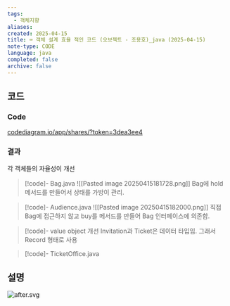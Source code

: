 ```yaml
---
tags:
  - 객체지향
aliases: 
created: 2025-04-15
title: ⌨️ 객체 설계 효율 적인 코드 (오브젝트 - 조용호)_java (2025-04-15)
note-type: CODE
language: java
completed: false
archive: false
---
```



## 코드

### Code

[codediagram.io/app/shares/?token=3dea3ee4](https://www.codediagram.io/app/shares?token=3dea3ee4)

### 결과

각 객체들의 자율성이 개선


>[!code]- Bag.java
>![[Pasted image 20250415181728.png]]
>Bag에 hold 메서드를 만들어서 상태를 가방이 관리.

>[!code]- Audience.java
>![[Pasted image 20250415182000.png]]
>직접 Bag에 접근하지 않고 buy를 메서드를 만들어 Bag 인터페이스에 의존함.

>[!code]- value object 개선
>Invitation과 Ticket은 데이터 타입임. 그래서 Record 형태로 사용

>[!code]- TicketOffice.java
>

## 설명

![after.svg](file:///c%3A/programming/java/objects_1/draw/after.svg)

